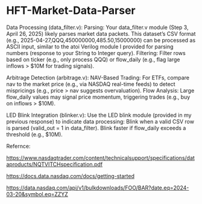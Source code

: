 # HFT-Market-Data-Parser

Data Processing (data_filter.v):
Parsing: Your data_filter.v module (Step 3, April 26, 2025) likely parses market data packets. This dataset’s CSV format (e.g., 2025-04-27,QQQ,450000000,485.50,15000000) can be processed as ASCII input, similar to the atoi Verilog module I provided for parsing numbers (response to your String to Integer query).
Filtering: Filter rows based on ticker (e.g., only process QQQ) or flow_daily (e.g., flag large inflows > $10M for trading signals).

Arbitrage Detection (arbitrage.v):
NAV-Based Trading: For ETFs, compare nav to the market price (e.g., via NASDAQ real-time feeds) to detect mispricings (e.g., price > nav suggests overvaluation).
Flow Analysis: Large flow_daily values may signal price momentum, triggering trades (e.g., buy on inflows > $10M).

LED Blink Integration (blinker.v):
Use the LED blink module (provided in my previous response) to indicate data processing:
Blink when a valid CSV row is parsed (valid_out = 1 in data_filter).
Blink faster if flow_daily exceeds a threshold (e.g., $10M).


Refernce:

https://www.nasdaqtrader.com/content/technicalsupport/specifications/dataproducts/NQTVITCHspecification.pdf 

https://docs.data.nasdaq.com/docs/getting-started

https://data.nasdaq.com/api/v1/bulkdownloads/FOO/BAR?date.eq=2024-03-20&symbol.eq=ZZYZ
